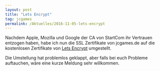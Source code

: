 ```yaml
---
layout: post
title: "Lets Encrypt"
tag: jcgames
permalink: /Aktuelles/2016-11-05-lets-encrypt
---
```




Nachdem Apple, Mozilla und Google der CA von StartCom ihr Vertrauen entzogen haben, habe ich nun die SSL Zertifikate von jcgames.de auf die kostenlosen Zertifikate von [Lets Encrypt](https://letsencrypt.org/) umgestellt.

Die Umstellung hat problemlos geklappt, aber falls bei euch Probleme auftauchen, wäre eine kurze Meldung sehr willkommen.


